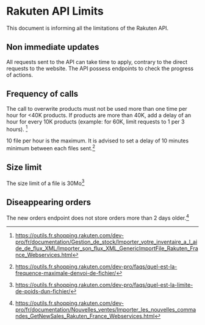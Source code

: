 # Rakuten API Limits

This document is informing all the limitations of the Rakuten API.

## Non immediate updates

All requests sent to the API can take time to apply, contrary to the direct requests to the website.
The API possess endpoints to check the progress of actions.

## Frequency of calls

The call to overwrite products must not be used more than one time per hour for <40K products. If products are more than 40K, add a delay of an hour for every 10K products (example: for 60K, limit requests to 1 per 3 hours). [^1]

10 file per hour is the maximum. It is advised to set a delay of 10 minutes minimum between each files sent.[^2]

## Size limit

The size limit of a file is 30Mo[^3]

## Diseappearing orders

The new orders endpoint does not store orders more than 2 days older.[^4]

[^1]: https://outils.fr.shopping.rakuten.com/dev-pro/fr/documentation/Gestion_de_stock/Importer_votre_inventaire_a_l_aide_de_flux_XML/Importer_son_flux_XML_GenericImportFile_Rakuten_France_Webservices.html 

[^2]: https://outils.fr.shopping.rakuten.com/dev-pro/faqs/quel-est-la-frequence-maximale-denvoi-de-fichier/

[^3]: https://outils.fr.shopping.rakuten.com/dev-pro/faqs/quel-est-la-limite-de-poids-dun-fichier/

[^4]: https://outils.fr.shopping.rakuten.com/dev-pro/fr/documentation/Nouvelles_ventes/Importer_les_nouvelles_commandes_GetNewSales_Rakuten_France_Webservices.html
